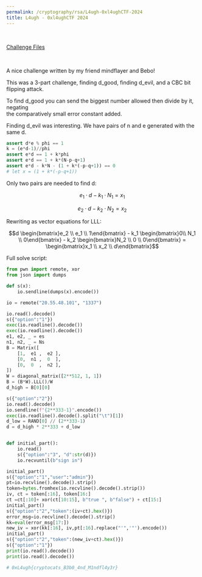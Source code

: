 ```yaml
---
permalink: /cryptography/rsa/L4ugh-0xl4ughCTF-2024
title: L4ugh - 0xl4ughCTF 2024
---
```


<br>

[Challenge Files](https://github.com/Connor-McCartney/CTF_Files/tree/main/2024/0xL4ugh/L4ugh)

<br>

A nice challenge written by my friend mindflayer and Bebo!

This was a 3-part challenge, finding d_good, finding d_evil, and a CBC bit flipping attack.

To find d_good you can send the biggest number allowed then divide by it, negating <br>
the comparatively small error constant added.

Finding d_evil was interesting. We have pairs of n and e generated with the same d.

```python
assert d*e % phi == 1 
k = (e*d-1)//phi
assert e*d == 1 + k*phi
assert e*d == 1 + k*(N-p-q+1)
assert e*d - k*N - (1 + k*(-p-q+1)) == 0
# let x = (1 + k*(-p-q+1))
```

Only two pairs are needed to find d:

$$e_1\cdot d - k_1 \cdot N_1 = x_1$$

$$e_2\cdot d - k_2 \cdot N_2 = x_2$$

Rewriting as vector equations for LLL:

$$d \begin{bmatrix}e_2 \\ e_1 \\ 1\end{bmatrix} - k_1 \begin{bmatrix}0\\ N_1 \\ 0\end{bmatrix} - k_2 \begin{bmatrix}N_2 \\ 0 \\ 0\end{bmatrix} = \begin{bmatrix}x_1 \\ x_2 \\ d\end{bmatrix}$$


Full solve script:

```python
from pwn import remote, xor
from json import dumps

def s(x):
    io.sendline(dumps(x).encode())

io = remote("20.55.48.101", "1337")

io.read().decode()
s({"option":"1"})
exec(io.readline().decode())
exec(io.readline().decode())
e1, e2, _ = es
n1, n2, _ = Ns
B = Matrix([
    [1,  e1 ,  e2 ],
    [0,  n1 ,  0  ],
    [0,  0  ,  n2 ],
])
W = diagonal_matrix([2**512, 1, 1])
B = (B*W).LLL()/W
d_high = B[0][0]

s({"option":"2"})
io.read().decode()
io.sendline(f"{2**333-1}".encode())
exec(io.readline().decode().split("\t")[1])
d_low = RAND[0] // (2**333-1)
d = d_high * 2**333 + d_low


def initial_part():
    io.read()
    s({"option":"3", "d":str(d)})
    io.recvuntil(b"sign in")

initial_part()
s({"option":"1","user":"admin"})
pt=io.recvline().decode().strip()
token=bytes.fromhex(io.recvline().decode().strip())
iv, ct = token[:16], token[16:]
ct =ct[:10]+ xor(ct[10:15], b"true ", b"false") + ct[15:]
initial_part()
s({"option":"2","token":(iv+ct).hex()})
error_msg=io.recvline().decode().strip()
kk=eval(error_msg[17:])
new_iv = xor(kk[:16], iv,pt[:16].replace("'",'"').encode())
initial_part()
s({"option":"2","token":(new_iv+ct).hex()})
s({"option":"1"})
print(io.read().decode())
print(io.read().decode())

# 0xL4ugh{cryptocats_B3b0_4nd_M1ndfl4y3r}
```
